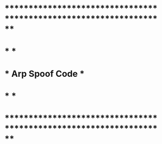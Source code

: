 # ******************************************************************
# *                                                                *
# *                          Arp Spoof Code                        *
# *                                                                *
# ******************************************************************

